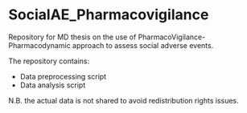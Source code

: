 # SocialAE_Pharmacovigilance

Repository for MD thesis on the use of PharmacoVigilance-Pharmacodynamic approach to assess social adverse events.

The repository contains:
- Data preprocessing script
- Data analysis script

N.B. the actual data is not shared to avoid redistribution rights issues.

